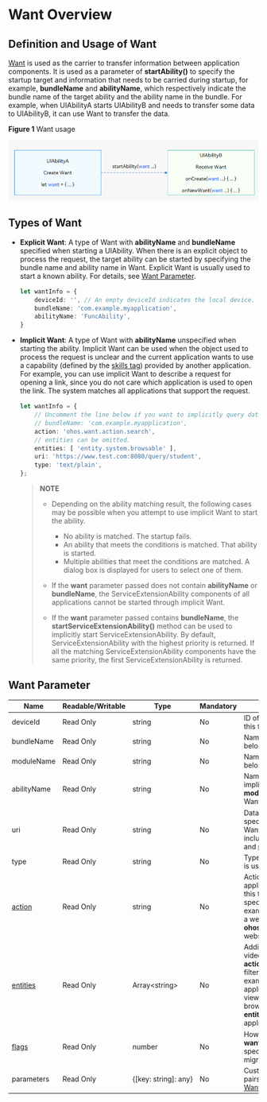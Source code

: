 # Want Overview


## Definition and Usage of Want

[Want](../reference/apis/js-apis-app-ability-want.md) is used as the carrier to transfer information between application components. It is used as a parameter of **startAbility()** to specify the startup target and information that needs to be carried during startup, for example, **bundleName** and **abilityName**, which respectively indicate the bundle name of the target ability and the ability name in the bundle. For example, when UIAbilityA starts UIAbilityB and needs to transfer some data to UIAbilityB, it can use Want to transfer the data.

**Figure 1** Want usage

![usage-of-want](figures/usage-of-want.png) 


## Types of Want

- **Explicit Want**: A type of Want with **abilityName** and **bundleName** specified when starting a UIAbility.
    When there is an explicit object to process the request, the target ability can be started by specifying the bundle name and ability name in Want. Explicit Want is usually used to start a known ability. For details, see [Want Parameter](want-overview.md#want-parameter).
    
  ```ts
  let wantInfo = {
      deviceId: '', // An empty deviceId indicates the local device.
      bundleName: 'com.example.myapplication',
      abilityName: 'FuncAbility',
  }
  ```

- **Implicit Want**: A type of Want with **abilityName** unspecified when starting the ability.
  Implicit Want can be used when the object used to process the request is unclear and the current application wants to use a capability (defined by the [skills tag](../quick-start/module-configuration-file.md#skills)) provided by another application. For example, you can use implicit Want to describe a request for opening a link, since you do not care which application is used to open the link. The system matches all applications that support the request.

  
  ```ts
  let wantInfo = {
      // Uncomment the line below if you want to implicitly query data only in the specific bundle.
      // bundleName: 'com.example.myapplication',
      action: 'ohos.want.action.search',
      // entities can be omitted.
      entities: [ 'entity.system.browsable' ],
      uri: 'https://www.test.com:8080/query/student',
      type: 'text/plain',
  };
  ```

  > **NOTE**
  > - Depending on the ability matching result, the following cases may be possible when you attempt to use implicit Want to start the ability.
  >   - No ability is matched. The startup fails.
  >   - An ability that meets the conditions is matched. That ability is started.
  >   - Multiple abilities that meet the conditions are matched. A dialog box is displayed for users to select one of them.
  > 
  > - If the **want** parameter passed does not contain **abilityName** or **bundleName**, the ServiceExtensionAbility components of all applications cannot be started through implicit Want.
  > 
  > - If the **want** parameter passed contains **bundleName**, the **startServiceExtensionAbility()** method can be used to implicitly start ServiceExtensionAbility. By default, ServiceExtensionAbility with the highest priority is returned. If all the matching ServiceExtensionAbility components have the same priority, the first ServiceExtensionAbility is returned.

## Want Parameter

| Name| Readable/Writable| Type| Mandatory| Description|
| -------- | -------- | -------- | -------- | -------- |
| deviceId | Read Only| string | No| ID of the device where the target ability is located. If this field is unspecified, the local device is used.|
| bundleName | Read Only| string | No| Name of the application to which the target ability belongs.|
| moduleName | Read Only| string | No| Name of the module to which the target ability belongs.|
| abilityName | Read Only| string | No| Name of the target ability. If this field is unspecified, implicit Want is used. If both **bundleName**, **moduleName**, and **abilityName** are specified in Want, the Want can match a specific ability.|
| uri | Read Only| string | No| Data carried. This field is used together with **type** to specify the data type. If **uri** is specified in Want, the Want will match the specified URI information, including **scheme**, **schemeSpecificPart**, **authority**, and **path**.|
| type | Read Only| string | No| Type of the data carried. The [MIME type](https://www.iana.org/assignments/media-types/media-types.xhtml) specification is used. Example: **"text/plain"** and **"image/\*"**.|
| [action](../reference/apis/js-apis-ability-wantConstant.md) | Read Only| string | No| Action to take, such as viewing, sharing, and application details. In implicit Want, you can define this field and use it together with **uri** or **parameters** to specify the operation to be performed on the data, for example, viewing URI data. For example, if the URI is a website and the action is **ohos.want.action.viewData**, the ability that supports website viewing is matched.|
| [entities](../reference/apis/js-apis-ability-wantConstant.md) | Read Only| Array&lt;string&gt; | No| Additional category information (such as browser and video player) of the target ability. It is a supplement to **action** in implicit Want. You can define this field to filter UIAbility categories, for example, browser. For example, for the value of the **action** field, multiple applications declare that they support website viewing. Some are social applications, and some are browser applications. You can use **entity.system.browsable** to filter out non-browser applications.|
| [flags](../reference/apis/js-apis-ability-wantConstant.md#wantconstantflags) | Read Only| number | No| How the Want will be handled. For example, **wantConstant.Flags.FLAG_ABILITY_CONTINUATION** specifies whether to start the ability in cross-device migration scenarios.|
| parameters | Read Only| {[key:&nbsp;string]:&nbsp;any} | No| Custom data. Data is filled using custom key-value pairs. For details about the supported data types, see [Want API](../reference/apis/js-apis-app-ability-want.md).|
